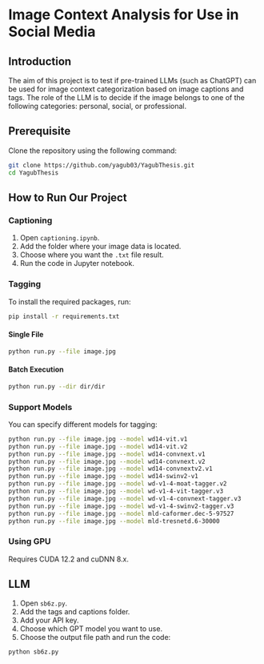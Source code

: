 
# Image Context Analysis for Use in Social Media

## Introduction
The aim of this project is to test if pre-trained LLMs (such as ChatGPT) can be used for image context categorization based on image captions and tags. The role of the LLM is to decide if the image belongs to one of the following categories: personal, social, or professional.

## Prerequisite

Clone the repository using the following command:

```bash
git clone https://github.com/yagub03/YagubThesis.git
cd YagubThesis
```

## How to Run Our Project

### Captioning
1. Open `captioning.ipynb`.
2. Add the folder where your image data is located.
3. Choose where you want the `.txt` file result.
4. Run the code in Jupyter notebook.

### Tagging
To install the required packages, run:

```bash
pip install -r requirements.txt
```

#### Single File

```bash
python run.py --file image.jpg
```

#### Batch Execution

```bash
python run.py --dir dir/dir
```

### Support Models

You can specify different models for tagging:

```bash
python run.py --file image.jpg --model wd14-vit.v1
python run.py --file image.jpg --model wd14-vit.v2
python run.py --file image.jpg --model wd14-convnext.v1
python run.py --file image.jpg --model wd14-convnext.v2
python run.py --file image.jpg --model wd14-convnextv2.v1
python run.py --file image.jpg --model wd14-swinv2-v1
python run.py --file image.jpg --model wd-v1-4-moat-tagger.v2
python run.py --file image.jpg --model wd-v1-4-vit-tagger.v3
python run.py --file image.jpg --model wd-v1-4-convnext-tagger.v3
python run.py --file image.jpg --model wd-v1-4-swinv2-tagger.v3
python run.py --file image.jpg --model mld-caformer.dec-5-97527
python run.py --file image.jpg --model mld-tresnetd.6-30000
```

### Using GPU
Requires CUDA 12.2 and cuDNN 8.x.

## LLM

1. Open `sb6z.py`.
2. Add the tags and captions folder.
3. Add your API key.
4. Choose which GPT model you want to use.
5. Choose the output file path and run the code:

```bash
python sb6z.py
```
